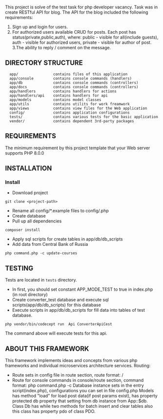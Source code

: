 This project is solve of the test task for php developer vacancy.
Task was in create RESTful API for blog.
The API for the blog included the following requirements:
1. Sign up and login for users.
2. For authorized users available CRUD for posts.
Each post has status(private,public,auth), where:
public - visible for all(include guests),
auth - visible for authorized users,
private - visible for author of post.
3.The ability to reply / comment on the message.

DIRECTORY STRUCTURE
-------------------

      app/                contains files of this application
      app/console         contains console commands (handlers)
      app/db              contains console commands (controllers)
      app/docs            contains console commands (controllers)
      app/handlers        contains handlers for actions
      app/handlers/api    contains handlers for api
      app/models          contains model classes
      app/utils           contains utilits for work freamwork
      app/views           contains view files for the Web application
      config/             contains application configurations
      tests/              contains various tests for the basic application
      vendor/             contains dependent 3rd-party packages



REQUIREMENTS
------------

The minimum requirement by this project template that your Web server supports PHP 8.0.0


INSTALLATION
------------

### Install

- Download project
~~~
git clone <project-path>
~~~
- Rename all config/*.example files to config/<filename>.php
- Create database 
- Pull up all dependencies
~~~
composer install
~~~
- Apply sql scripts for create tables in app/db/db_scripts
- Add data from Central Bank of Russia
~~~
php command.php -c update-courses
~~~


TESTING
-------
Tests are located in `tests` directory.

- In first, you should set constant APP_MODE_TEST to true in index.php (in root directory)
- Create converter_test database and execute sql scripts(app/db/db_scripts) for this database
- Execute scripts in app/db/db_scripts for fill data into tables of test database.
```
php vendor/bin/codecept run  Api ConverterApiCest
```
The command above will execute tests for this api. 

ABOUT THIS FRAMEWORK
--------------------
This framework implements ideas and concepts from various
php frameworks and individual microservices architecture services.
Routing:
- Route sets in config file in route section, route format: <host>/<your uri>
- Route for console commands in console/route section, command format: php command.php -c <your command>
Database instance sets in the entry script(index.php), configurations you can set in file config.php
Models has method "load" for load post data(if post params exist), has property protected db property that 
setting from db instance from App::$db.
Class Db has while two methods for batch insert and clear tables also
this class has property pdo of class PDO.



